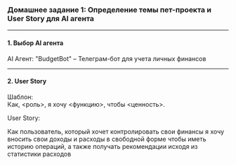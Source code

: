### Домашнее задание 1: Определение темы пет-проекта и User Story для AI агента 
---
#### 1. Выбор AI агента

AI Агент: "BudgetBot" – Телеграм-бот для учета личных финансов

---
#### 2. User Story  

Шаблон:  
Как, \<роль\>, я хочу \<функцию\>, чтобы \<ценность\>.  

User Story:  

Как пользователь, который хочет контролировать свои финансы я хочу вносить свои доходы и расходы в свободной форме чтобы иметь историю операций, а также получать рекомендации исходя из статистики расходов